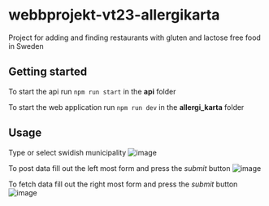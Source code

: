 # webbprojekt-vt23-allergikarta

Project for adding and finding restaurants with gluten and lactose free food in Sweden


## Getting started

To start the api run ```npm run start``` in the **api** folder

To start the web application run ```npm run dev``` in the **allergi_karta** folder

## Usage

Type or select swidish municipality
![image](https://github.com/Prankiman/webbprojekt-vt23-allergikarta/assets/69918769/4d8dd724-e7bf-4f9c-9fac-582d311297ee)

To post data fill out the left most form and press the *submit* button
![image](https://github.com/Prankiman/webbprojekt-vt23-allergikarta/assets/69918769/641f3e28-10b1-44fc-b632-f59a7a0ce3b2)

To fetch data fill out the right most form and press the *submit* button
![image](https://github.com/Prankiman/webbprojekt-vt23-allergikarta/assets/69918769/3cb31b73-84cb-46ba-8a74-f42cf3757e91)
